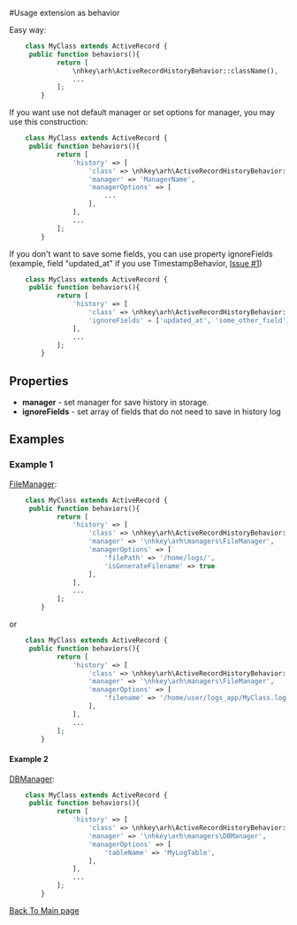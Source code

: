 #Usage extension as behavior

Easy way:
 
```php
    class MyClass extends ActiveRecord {
     public function behaviors(){
            return [
                \nhkey\arh\ActiveRecordHistoryBehavior::className(),
                ...
            ];
        }
```

If you want use not default manager or set options for manager, you may use this construction: 

```php
    class MyClass extends ActiveRecord {
     public function behaviors(){
            return [
                'history' => [
                    'class' => \nhkey\arh\ActiveRecordHistoryBehavior::className(),
                    'manager' => 'ManagerName',
                    'managerOptions' => [
                        ...
                    ],
                ],
                ...
            ];
        }
```

If you don't want to save some fields, you can use property ignoreFields (example, field "updated_at" if you use TimestampBehavior, [Issue #1](https://github.com/nhkey/yii2-activerecord-history/issues/1))

```php
    class MyClass extends ActiveRecord {
     public function behaviors(){
            return [
                'history' => [
                    'class' => \nhkey\arh\ActiveRecordHistoryBehavior::className(),
                    'ignoreFields' = ['updated_at', 'some_other_field'],
                ],
                ...
            ];
        }
```

## Properties

- **manager** - set manager for save history in storage.
- **ignoreFields** - set array of fields  that do not need to save in history log

## Examples

### Example 1

[FileManager](https://github.com/nhkey/yii2-activerecord-history/blob/master/docs/en/managers.md#filemanager): 

```php
    class MyClass extends ActiveRecord {
     public function behaviors(){
            return [
                'history' => [
                    'class' => \nhkey\arh\ActiveRecordHistoryBehavior::className(),
                    'manager' => '\nhkey\arh\managers\FileManager',
                    'managerOptions' => [
                        'filePath' => '/home/logs/',
                        'isGenerateFilename' => true
                    ],
                ],
                ...
            ];
        }
```
or

```php
    class MyClass extends ActiveRecord {
     public function behaviors(){
            return [
                'history' => [
                    'class' => \nhkey\arh\ActiveRecordHistoryBehavior::className(),
                    'manager' => '\nhkey\arh\managers\FileManager',
                    'managerOptions' => [
                        'filename' => '/home/user/logs_app/MyClass.log',
                    ],
                ],
                ...
            ];
        }
```



#### Example 2

[DBManager](https://github.com/nhkey/yii2-activerecord-history/blob/master/docs/en/managers.md#dbmanager): 

```php
    class MyClass extends ActiveRecord {
     public function behaviors(){
            return [
                'history' => [
                    'class' => \nhkey\arh\ActiveRecordHistoryBehavior::className(),
                    'manager' => '\nhkey\arh\managers\DBManager',
                    'managerOptions' => [
                        'tableName' => 'MyLogTable',
                    ],
                ],
                ...
            ];
        }
```


[Back To Main page](https://github.com/nhkey/yii2-activerecord-history/blob/master/README.md)